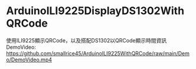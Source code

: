 # ArduinoILI9225DisplayDS1302WithQRCode

使用ILI9225顯示QRCode，以及搭配DS1302以QRCode顯示時間資訊
DemoVideo: https://github.com/smallrice45/ArduinoILI9225WithQRCode/raw/main/Demo/DemoVideo.mp4
